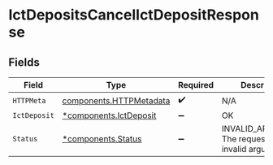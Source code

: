 # IctDepositsCancelIctDepositResponse


## Fields

| Field                                                              | Type                                                               | Required                                                           | Description                                                        |
| ------------------------------------------------------------------ | ------------------------------------------------------------------ | ------------------------------------------------------------------ | ------------------------------------------------------------------ |
| `HTTPMeta`                                                         | [components.HTTPMetadata](../../models/components/httpmetadata.md) | :heavy_check_mark:                                                 | N/A                                                                |
| `IctDeposit`                                                       | [*components.IctDeposit](../../models/components/ictdeposit.md)    | :heavy_minus_sign:                                                 | OK                                                                 |
| `Status`                                                           | [*components.Status](../../models/components/status.md)            | :heavy_minus_sign:                                                 | INVALID_ARGUMENT: The request has an invalid argument.             |